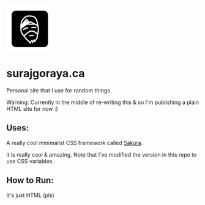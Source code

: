 ![](favicon.png)


# surajgoraya.ca

Personal site that I use for random things.


Warning: Currently in the middle of re-writing this & so I'm publishing a plain HTML site for now :)

## Uses:
A really cool minimalist CSS framework called [Sakura](https://github.com/oxalorg/sakura).

it is really cool & amazing.
Note that I've modified the version in this repo to use CSS variables.

## How to Run:

It's just HTML (pls)
